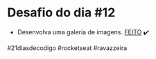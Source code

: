 # Desafio do dia #12

+ Desenvolva uma galeria de imagens.  <a href="https://henriqueravazzi.github.io/desafio-21-rocketseat/dia-12/">FEITO</a> ✔️

#21diasdecodigo #rocketseat #ravazzeira
